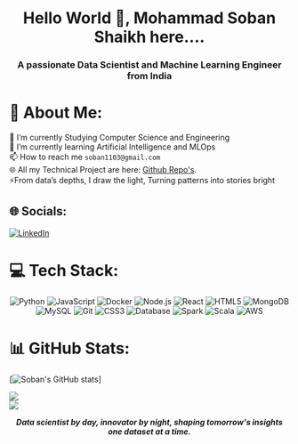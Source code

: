 <h1 align="center">Hello World 👋, Mohammad Soban Shaikh here....</h1>
<h3 align="center">A passionate Data Scientist and Machine Learning Engineer from India</h3>

# 💫 About Me:
🔭 I’m currently Studying Computer Science and Engineering<br>🌱 I’m currently learning Artificial Intelligence and MLOps<br>📫 How to reach me `soban1103@gmail.com` <br> 🌐 All my Technical Project are here: [Github Repo's](https://github.com/Mohammad-Soban?tab=repositories). <br> ⚡From data’s depths, I draw the light, Turning patterns into stories bright
<!-- If `` does not works add ** Data **  in the above email id-->

## 🌐 Socials:
[![LinkedIn](https://img.shields.io/badge/LinkedIn-%230077B5.svg?logo=linkedin&logoColor=white)](https://www.linkedin.com/in/soban1103) 


# 💻 Tech Stack:
<p align="center">
  <img src="https://img.shields.io/badge/python-%2314354C.svg?style=for-the-badge&logo=python&logoColor=white" alt="Python" />
  <img src="https://img.shields.io/badge/javascript-%23323330.svg?style=for-the-badge&logo=javascript&logoColor=%23F7DF1E" alt="JavaScript" />
  <img src="https://img.shields.io/badge/docker-%230db7ed.svg?style=for-the-badge&logo=docker&logoColor=white" alt="Docker" />
  <img src="https://img.shields.io/badge/node.js-6DA55F?style=for-the-badge&logo=node.js&logoColor=white" alt="Node.js" />
  <img src="https://img.shields.io/badge/react-%2320232a.svg?style=for-the-badge&logo=react&logoColor=%2361DAFB" alt="React" />
  <img src="https://img.shields.io/badge/html5-%23E34F26.svg?style=for-the-badge&logo=html5&logoColor=white" alt="HTML5" />
  <img src="https://img.shields.io/badge/mongodb-%2347A248.svg?style=for-the-badge&logo=mongodb&logoColor=white" alt="MongoDB" />
  <img src="https://img.shields.io/badge/mysql-%2300f.svg?style=for-the-badge&logo=mysql&logoColor=white" alt="MySQL" />
  <img src="https://img.shields.io/badge/git-%23F05033.svg?style=for-the-badge&logo=git&logoColor=white" alt="Git" />
  <img src="https://img.shields.io/badge/css3-%231572B6.svg?style=for-the-badge&logo=css3&logoColor=white" alt="CSS3" />
  <img src="https://img.shields.io/badge/database-%234B0082.svg?style=for-the-badge&logo=database&logoColor=white" alt="Database" />
  <img src="https://img.shields.io/badge/apache_spark-%23E25A1C.svg?style=for-the-badge&logo=apache-spark&logoColor=white" alt="Spark" />
  <img src="https://img.shields.io/badge/scala-%23DC322F.svg?style=for-the-badge&logo=scala&logoColor=white" alt="Scala" />
  <img src="https://img.shields.io/badge/aws-%23FF9900.svg?style=for-the-badge&logo=amazon-aws&logoColor=white" alt="AWS" />

</p>


# 📊 GitHub Stats:
[![Soban's GitHub stats](https://github-readme-stats.vercel.app/api?username=Mohammad-Soban&show_icons=true&hide_border=false&bg_color=000000&title_color=00FFFF&text_color=00FFFF&icon_color=00FFFF)]

![](https://github-readme-streak-stats.herokuapp.com/?user=Mohammad-Soban&theme=radical&hide_border=false)<br/>
![](https://github-readme-stats.vercel.app/api/top-langs/?username=Mohammad-Soban&theme=radical&hide_border=false&include_all_commits=true&count_private=false&layout=compact)

<center><b><i>Data scientist by day, innovator by night, shaping tomorrow's insights one dataset at a time.</i></b></center>
